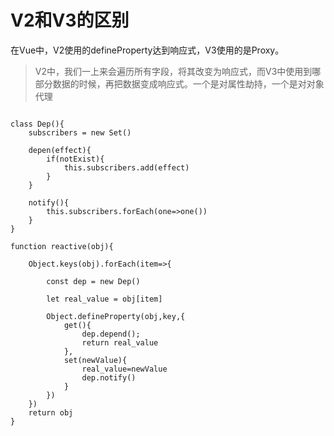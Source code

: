 # V2和V3的区别

在Vue中，V2使用的defineProperty达到响应式，V3使用的是Proxy。
> V2中，我们一上来会遍历所有字段，将其改变为响应式，而V3中使用到哪部分数据的时候，再把数据变成响应式。一个是对属性劫持，一个是对对象代理


```

class Dep(){
    subscribers = new Set()

    depen(effect){
        if(notExist){
            this.subscribers.add(effect)
        }
    }

    notify(){
        this.subscribers.forEach(one=>one())
    }
}

function reactive(obj){

    Object.keys(obj).forEach(item=>{

        const dep = new Dep()

        let real_value = obj[item]

        Object.defineProperty(obj,key,{
            get(){
                dep.depend();
                return real_value
            },
            set(newValue){
                real_value=newValue
                dep.notify()
            }
        })
    })
    return obj
}
```

